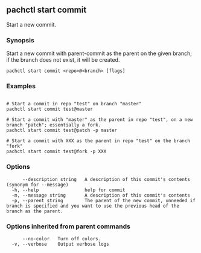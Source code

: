 ## pachctl start commit

Start a new commit.

### Synopsis

Start a new commit with parent-commit as the parent on the given branch; if the branch does not exist, it will be created.

```
pachctl start commit <repo>@<branch> [flags]
```

### Examples

```

# Start a commit in repo "test" on branch "master"
pachctl start commit test@master

# Start a commit with "master" as the parent in repo "test", on a new branch "patch"; essentially a fork.
pachctl start commit test@patch -p master

# Start a commit with XXX as the parent in repo "test" on the branch "fork"
pachctl start commit test@fork -p XXX
```

### Options

```
      --description string   A description of this commit's contents (synonym for --message)
  -h, --help                 help for commit
  -m, --message string       A description of this commit's contents
  -p, --parent string        The parent of the new commit, unneeded if branch is specified and you want to use the previous head of the branch as the parent.
```

### Options inherited from parent commands

```
      --no-color   Turn off colors.
  -v, --verbose    Output verbose logs
```

